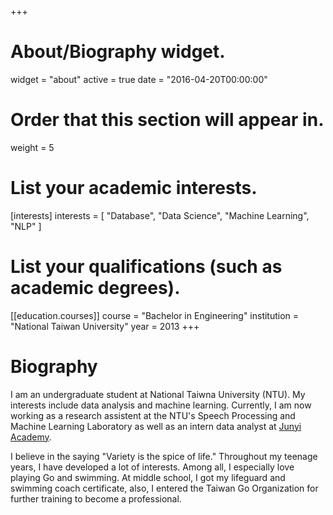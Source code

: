 +++
# About/Biography widget.
widget = "about"
active = true
date = "2016-04-20T00:00:00"

# Order that this section will appear in.
weight = 5

# List your academic interests.
[interests]
  interests = [
    "Database",
    "Data Science",
    "Machine Learning",
    "NLP"
  ]

# List your qualifications (such as academic degrees).
[[education.courses]]
  course = "Bachelor in Engineering"
  institution = "National Taiwan University"
  year = 2013
+++

# Biography

I am an undergraduate student at National Taiwna University (NTU). My interests include data analysis and machine learning. Currently, I am now working as a research assistent at the NTU's Speech Processing and Machine Learning Laboratory as well as an intern data analyst at [Junyi Academy](http://english.thealliance.org.tw/junyi-academy.html). 

I believe in the saying "Variety is the spice of life." Throughout my teenage years, I have developed a lot of interests. Among all, I especially love playing Go and swimming. At middle school, I got my lifeguard and swimming coach certificate, also, I entered the Taiwan Go Organization for further training to become a professional. 
